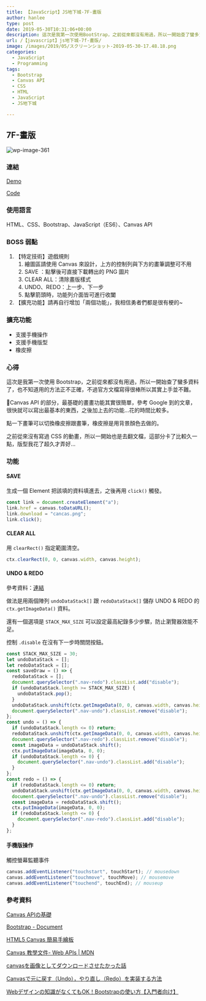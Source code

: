 ```yaml
---
title: 【JavaScript】JS地下城-7F-畫版
author: hanlee
type: post
date: 2019-05-30T10:31:06+00:00
description: 這次是我第一次使用BootStrap，之前從來都沒有用過，所以一開始查了蠻多資料了，也不知道用的方法正不正確，不過官方文檔寫得很棒所以其實上手並不難。Canvas API的部分，最基礎的畫畫功能其實很簡單，參考Google到的文章，很快就可以寫出最基本的東西，之後加上去的功能...花的時間比較多。
url: /【javascript】js地下城-7f-畫版/
image: /images/2019/05/スクリーンショット-2019-05-30-17.48.18.png
categories:
  - JavaScript
  - Programming
tags:
  - Bootstrap
  - Canvas API
  - CSS
  - HTML
  - JavaScript
  - JS地下城

---
```


## 7F-畫版

![wp-image-361](/images/2019/05/スクリーンショット-2019-05-30-17.48.18.png)

### 連結

[Demo](https://hannoeru.github.io/canvas-panel/)

[Code](https://github.com/hannoeru/canvas-panel)

### 使用語言

HTML、CSS、Bootstrap、JavaScript（ES6）、Canvas API

### BOSS 弱點

1. 【特定技術】遊戲規則
   1. 繪圖區請使用 Canvas 來設計，上方的控制列與下方的畫筆調整可不用
   2. SAVE ：點擊後可直接下載轉出的 PNG 圖片
   3. CLEAR ALL：清除畫版樣式
   4. UNDO、REDO：上一步、下一步
   5. 點擊箭頭時，功能列介面皆可進行收闔
2. 【擴充功能】請再自行增加「兩個功能」，我相信勇者們都是很有梗的~

### 擴充功能

- 支援手機操作
- 支援手機版型
- 橡皮擦

### 心得

這次是我第一次使用 Bootstrap，之前從來都沒有用過，所以一開始查了蠻多資料了，也不知道用的方法正不正確，不過官方文檔寫得很棒所以其實上手並不難。

Canvas API 的部分，最基礎的畫畫功能其實很簡單，參考 Google
到的文章，很快就可以寫出最基本的東西，之後加上去的功能&#8230;花的時間比較多。

點一下畫筆可以切換橡皮擦跟畫筆，橡皮擦是用背景顏色去做的。

之前從來沒有寫過 CSS 的動畫，所以一開始也是去翻文檔，這部分卡了比較久一點，版型我花了超久才弄好&#8230;

### 功能

#### SAVE

生成一個 Element 把該填的資料填進去，之後再用 `click()` 觸發。

```js
const link = document.createElement("a");
link.href = canvas.toDataURL();
link.download = "cancas.png";
link.click();
```

#### CLEAR ALL

用 `clearRect()` 指定範圍清空。

```js
ctx.clearRect(0, 0, canvas.width, canvas.height);
```

#### UNDO & REDO

參考資料：[連結][1]

做法是用兩個陣列 `undoDataStack[]` 跟 `redoDataStack[]` 儲存 UNDO & REDO 的
`ctx.getImageData()` 資料。

還有一個選項是 `STACK_MAX_SIZE` 可以設定最高紀錄多少步驟，防止瀏覽器效能不足。

控制 `.disable` 在沒有下一步時關閉按鈕。

```js
const STACK_MAX_SIZE = 30;
let undoDataStack = [];
let redoDataStack = [];
const saveDraw = () => {
  redoDataStack = [];
  document.querySelector(".nav-redo").classList.add("disable");
  if (undoDataStack.length >= STACK_MAX_SIZE) {
    undoDataStack.pop();
  }
  undoDataStack.unshift(ctx.getImageData(0, 0, canvas.width, canvas.height));
  document.querySelector(".nav-undo").classList.remove("disable");
};
const undo = () => {
  if (undoDataStack.length <= 0) return;
  redoDataStack.unshift(ctx.getImageData(0, 0, canvas.width, canvas.height));
  document.querySelector(".nav-redo").classList.remove("disable");
  const imageData = undoDataStack.shift();
  ctx.putImageData(imageData, 0, 0);
  if (undoDataStack.length <= 0) {
    document.querySelector(".nav-undo").classList.add("disable");
  }
};
const redo = () => {
  if (redoDataStack.length <= 0) return;
  undoDataStack.unshift(ctx.getImageData(0, 0, canvas.width, canvas.height));
  document.querySelector(".nav-undo").classList.remove("disable");
  const imageData = redoDataStack.shift();
  ctx.putImageData(imageData, 0, 0);
  if (redoDataStack.length <= 0) {
    document.querySelector(".nav-redo").classList.add("disable");
  }
};
```

#### 手機版操作

觸控螢幕監聽事件

```js
canvas.addEventListener("touchstart", touchStart); // mousedown
canvas.addEventListener("touchmove", touchMove); // mousemove
canvas.addEventListener("touchend", touchEnd); // mouseup
```

### 參考資料

[Canvas APIの基礎][2]

[Bootstrap - Document][3]

[HTML5 Canvas 簡易手繪板][4]

[Canvas 教學文件- Web APIs | MDN][5]

[canvasを画像としてダウンロードさせたかった話][6]

[Canvasで元に戻す（Undo），やり直し（Redo）を実装する方法][1]

[Webデザインの知識がなくてもOK！Bootstrapの使い方【入門者向け】][7]

[1]: https://qiita.com/ampersand/items/69c8d632ed9f60358418
[2]: https://www.atmarkit.co.jp/ait/articles/1208/01/news151.html
[3]: https://getbootstrap.com/docs/4.3/getting-started/introduction/
[4]: https://audi.tw/Blog/JavaScript/javascript.html5.canvas.asp
[5]: https://developer.mozilla.org/zh-TW/docs/Web/API/Canvas_API/Tutorial
[6]: https://qiita.com/iwaimagic/items/1d16a721b36f04e91aed
[7]: https://techacademy.jp/magazine/6270
